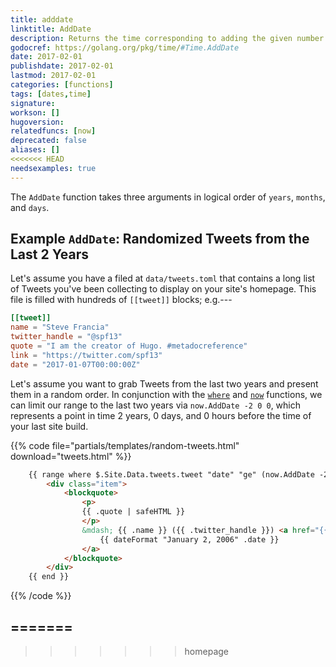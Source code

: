 ```yaml
---
title: adddate
linktitle: AddDate
description: Returns the time corresponding to adding the given number of years, months, and days passed to the function.
godocref: https://golang.org/pkg/time/#Time.AddDate
date: 2017-02-01
publishdate: 2017-02-01
lastmod: 2017-02-01
categories: [functions]
tags: [dates,time]
signature:
workson: []
hugoversion:
relatedfuncs: [now]
deprecated: false
aliases: []
<<<<<<< HEAD
needsexamples: true
---
```



The `AddDate` function takes three arguments in logical order of `years`, `months`, and `days`.

## Example `AddDate`: Randomized Tweets from the Last 2 Years

Let's assume you have a filed at `data/tweets.toml` that contains a long list of Tweets you've been collecting to display on your site's homepage. This file is filled with hundreds of `[[tweet]]` blocks; e.g.---

```toml
[[tweet]]
name = "Steve Francia"
twitter_handle = "@spf13"
quote = "I am the creator of Hugo. #metadocreference"
link = "https://twitter.com/spf13"
date = "2017-01-07T00:00:00Z"
```

Let's assume you want to grab Tweets from the last two years and present them in a random order. In conjunction with the [`where`](functions/where/) and [`now`](/functions/now/) functions, we can limit our range to the last two years via `now.AddDate -2 0 0`, which represents a point in time 2 years, 0 days, and 0 hours before the time of your last site build.

{{% code file="partials/templates/random-tweets.html" download="tweets.html" %}}
```html
    {{ range where $.Site.Data.tweets.tweet "date" "ge" (now.AddDate -2 0 0) | shuffle }}
        <div class="item">
            <blockquote>
                <p>
                {{ .quote | safeHTML }}
                </p>
                &mdash; {{ .name }} ({{ .twitter_handle }}) <a href="{{ .link }}">
                    {{ dateFormat "January 2, 2006" .date }}
                </a>
            </blockquote>
        </div>
    {{ end }}
```
{{% /code %}}

<!-- Look to example in docs site here: https://github.com/spf13/hugo/blob/master/docs/layouts/index.html--e.g., can be paired with now and where -->
=======
---

<!-- Look to example in docs site here: https://github.com/spf13/hugo/blob/master/docs/layouts/index.html--e.g., can be paired with now and where -->

>>>>>>> homepage
